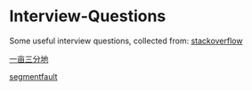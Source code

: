 # Interview-Questions

Some useful interview questions, collected from:
[stackoverflow](http://stackoverflow.com/)

[一亩三分地](http://www.1point3acres.com/bbs/)

[segmentfault](https://segmentfault.com/)
